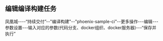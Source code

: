 ## 编辑编译构建任务
凤凰城----“持续交付”--"编译构建"--"phoenix-sample-ci"--更多操作---编辑---参数设置---输入对应的参数(代码分支、docker组织、docker服务器)---“保存并执行”